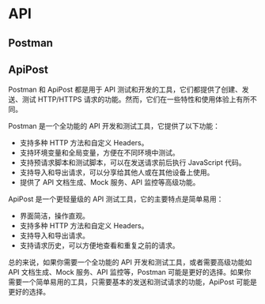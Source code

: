 # API

## Postman

## ApiPost

Postman 和 ApiPost 都是用于 API 测试和开发的工具，它们都提供了创建、发送、测试 HTTP/HTTPS 请求的功能。然而，它们在一些特性和使用体验上有所不同。

Postman 是一个全功能的 API 开发和测试工具，它提供了以下功能：

- 支持多种 HTTP 方法和自定义 Headers。
- 支持环境变量和全局变量，方便在不同环境中测试。
- 支持预请求脚本和测试脚本，可以在发送请求前后执行 JavaScript 代码。
- 支持导入和导出请求，可以分享给其他人或在其他设备上使用。
- 提供了 API 文档生成、Mock 服务、API 监控等高级功能。

ApiPost 是一个更轻量级的 API 测试工具，它的主要特点是简单易用：

- 界面简洁，操作直观。
- 支持多种 HTTP 方法和自定义 Headers。
- 支持导入和导出请求。
- 支持请求历史，可以方便地查看和重复之前的请求。

总的来说，如果你需要一个全功能的 API 开发和测试工具，或者需要高级功能如 API 文档生成、Mock 服务、API 监控等，Postman 可能是更好的选择。如果你需要一个简单易用的工具，只需要基本的发送和测试请求的功能，ApiPost 可能是更好的选择。
